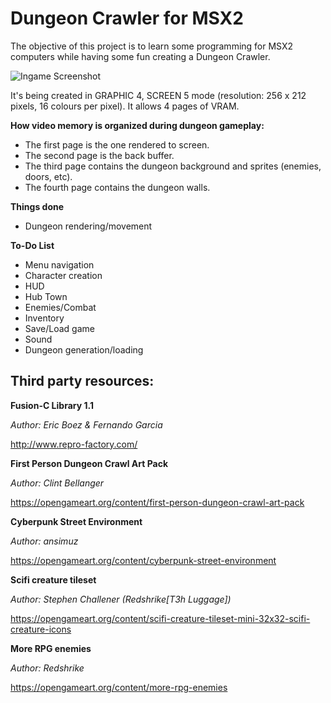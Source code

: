 # Dungeon Crawler for MSX2

The objective of this project is to learn some programming for MSX2 computers while having some fun creating a Dungeon Crawler.

![Ingame Screenshot](https://pbs.twimg.com/media/D-VI9GcWwAANnq4.png)

It's being created in GRAPHIC 4, SCREEN 5 mode (resolution: 256 x 212 pixels, 16 colours per pixel). It allows 4 pages of VRAM.

**How video memory is organized during dungeon gameplay:**
* The first page is the one rendered to screen.
* The second page is the back buffer.
* The third page contains the dungeon background and sprites (enemies, doors, etc).
* The fourth page contains the dungeon walls.

**Things done**
* Dungeon rendering/movement

**To-Do List**
* Menu navigation
* Character creation
* HUD
* Hub Town
* Enemies/Combat
* Inventory
* Save/Load game
* Sound
* Dungeon generation/loading

## Third party resources:
**Fusion-C Library 1.1**

*Author: Eric Boez & Fernando Garcia*

http://www.repro-factory.com/

**First Person Dungeon Crawl Art Pack**

*Author: Clint Bellanger*

https://opengameart.org/content/first-person-dungeon-crawl-art-pack

**Cyberpunk Street Environment**

*Author: ansimuz*

https://opengameart.org/content/cyberpunk-street-environment

**Scifi creature tileset**

*Author: Stephen Challener (Redshrike[T3h Luggage])*

https://opengameart.org/content/scifi-creature-tileset-mini-32x32-scifi-creature-icons

**More RPG enemies**

*Author: Redshrike*

https://opengameart.org/content/more-rpg-enemies
